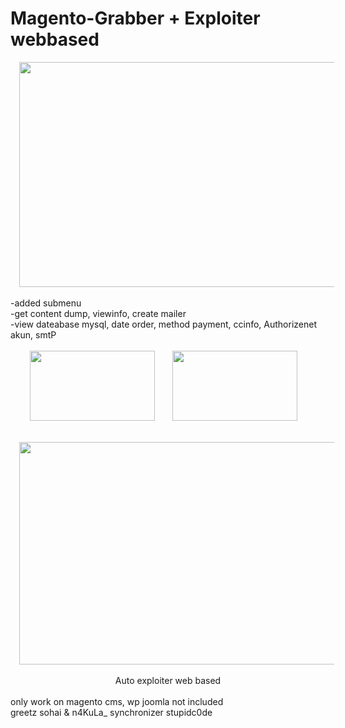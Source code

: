 # Magento-Grabber + Exploiter webbased

<div class="separator" style="clear: both; text-align: center;">
<a href="https://4.bp.blogspot.com/-oaKnO3I-RPE/XDAz1CVwohI/AAAAAAAABFA/wnd-o8SSPkc3dIDvivP7ruD0yQ8MLi-KwCLcBGAs/s1600/Screenshot_1.jpg" imageanchor="1" style="margin-left: 1em; margin-right: 1em;"><img border="0" data-original-height="900" data-original-width="1600" height="360" src="https://4.bp.blogspot.com/-oaKnO3I-RPE/XDAz1CVwohI/AAAAAAAABFA/wnd-o8SSPkc3dIDvivP7ruD0yQ8MLi-KwCLcBGAs/s640/Screenshot_1.jpg" width="640" /></a></div>
<br />
-added submenu<br />
-get content dump, viewinfo, create mailer<br />
-view dateabase mysql, date order, method payment, ccinfo, Authorizenet akun, smtP <br />
<div style="text-align: center;">
<br /></div>
<div class="separator" style="clear: both; text-align: center;">
<a href="https://4.bp.blogspot.com/-ffYGfZLlx34/XDA0KLP7TRI/AAAAAAAABFI/mkiJuEL8ZushZ2apPbZi7VOyT2BMkLhlACLcBGAs/s1600/Screenshot_2.jpg" imageanchor="1" style="clear: left; float: left; margin-bottom: 1em; margin-right: 1em;"></a><a href="https://1.bp.blogspot.com/-gZ77fw5haEc/XDA0NlC9tKI/AAAAAAAABFM/9zOccXJtRiIkVLqvxon7GSRcXbPwE4LqQCLcBGAs/s1600/Screenshot_3.jpg" imageanchor="1" style="clear: right; float: right; margin-bottom: 1em; margin-left: 1em; text-align: center;"></a><a href="https://4.bp.blogspot.com/-ffYGfZLlx34/XDA0KLP7TRI/AAAAAAAABFI/mkiJuEL8ZushZ2apPbZi7VOyT2BMkLhlACLcBGAs/s1600/Screenshot_2.jpg" imageanchor="1" style="clear: left; display: inline !important; margin-bottom: 1em; margin-right: 1em;"><img border="0" data-original-height="900" data-original-width="1600" height="112" src="https://4.bp.blogspot.com/-ffYGfZLlx34/XDA0KLP7TRI/AAAAAAAABFI/mkiJuEL8ZushZ2apPbZi7VOyT2BMkLhlACLcBGAs/s200/Screenshot_2.jpg" width="200" /></a><a href="https://1.bp.blogspot.com/-gZ77fw5haEc/XDA0NlC9tKI/AAAAAAAABFM/JGgGx1LkiiwLLQP-40Pb2inBP6PGfgcpACEwYBhgL/s1600/Screenshot_3.jpg" imageanchor="1" style="margin-left: 1em; margin-right: 1em;"><img border="0" data-original-height="900" data-original-width="1600" height="112" src="https://1.bp.blogspot.com/-gZ77fw5haEc/XDA0NlC9tKI/AAAAAAAABFM/JGgGx1LkiiwLLQP-40Pb2inBP6PGfgcpACEwYBhgL/s200/Screenshot_3.jpg" width="200" /></a><a href="https://1.bp.blogspot.com/-gZ77fw5haEc/XDA0NlC9tKI/AAAAAAAABFM/9zOccXJtRiIkVLqvxon7GSRcXbPwE4LqQCLcBGAs/s1600/Screenshot_3.jpg" imageanchor="1" style="clear: right; float: right; margin-bottom: 1em; margin-left: 1em; text-align: left;"><br /></a></div>
<br>

<br>
<div class="separator" style="clear: both; text-align: center;">
<a href="https://4.bp.blogspot.com/-F0HMvtz6n7Q/V2hKrYVj29I/AAAAAAAABXs/Q2NkYK7LFecZ15xVIuG0seu1V0s7OL6TACLcB/s1600/gentot.png" imageanchor="1" style="margin-left: 1em; margin-right: 1em;"><img border="0" data-original-height="768" data-original-width="1366" height="356" src="https://4.bp.blogspot.com/-F0HMvtz6n7Q/V2hKrYVj29I/AAAAAAAABXs/Q2NkYK7LFecZ15xVIuG0seu1V0s7OL6TACLcB/s640/gentot.png" width="640" /></a></div>
<div class="separator" style="clear: both; text-align: center;">
<br /></div>
<div class="separator" style="clear: both; text-align: center;">
Auto exploiter web based</div>
<div class="separator" style="clear: both; text-align: center;">
</div>
<br>
only work on magento cms, wp joomla not included<br>
greetz sohai & n4KuLa_ synchronizer stupidc0de<br>
